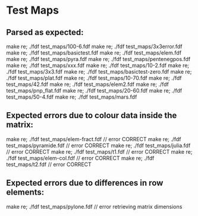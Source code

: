 # Test Maps

## Parsed as expected:
make re; ./fdf test_maps/100-6.fdf
make re; ./fdf test_maps/3x3error.fdf
make re; ./fdf test_maps/basictest.fdf
make re; ./fdf test_maps/elem.fdf
make re; ./fdf test_maps/pyra.fdf
make re; ./fdf test_maps/pentenegpos.fdf
make re; ./fdf test_maps/xxx.fdf
make re; ./fdf test_maps/10-2.fdf
make re; ./fdf test_maps/3x3.fdf
make re; ./fdf test_maps/basictest-zero.fdf
make re; ./fdf test_maps/plat.fdf
make re; ./fdf test_maps/10-70.fdf
make re; ./fdf test_maps/42.fdf
make re; ./fdf test_maps/elem2.fdf
make re; ./fdf test_maps/pnp_flat.fdf
make re; ./fdf test_maps/20-60.fdf
make re; ./fdf test_maps/50-4.fdf
make re; ./fdf test_maps/mars.fdf

## Expected errors due to colour data inside the matrix:
make re; ./fdf test_maps/elem-fract.fdf // error CORRECT
make re; ./fdf test_maps/pyramide.fdf  // error CORRECT
make re; ./fdf test_maps/julia.fdf  // error CORRECT
make re; ./fdf test_maps/t1.fdf  // error CORRECT
make re; ./fdf test_maps/elem-col.fdf  // error CORRECT
make re; ./fdf test_maps/t2.fdf  // error CORRECT

## Expected errors due to differences in row elements:
make re; ./fdf test_maps/pylone.fdf // error retrieving matrix dimensions

